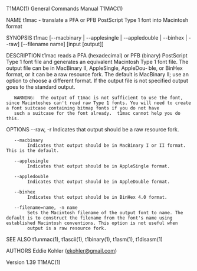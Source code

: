 T1MAC(1)                                                                                 General Commands Manual                                                                                 T1MAC(1)

NAME
       t1mac - translate a PFA or PFB PostScript Type 1 font into Macintosh format

SYNOPSIS
       t1mac [--macbinary | --applesingle | --appledouble | --binhex | --raw] [--filename name] [input [output]]

DESCRIPTION
       t1mac reads a PFA (hexadecimal) or PFB (binary) PostScript Type 1 font file and generates an equivalent Macintosh Type 1 font file. The output file can be in MacBinary II, AppleSingle, AppleDou‐
       ble, or BinHex format, or it can be a raw resource fork. The default is MacBinary II; use an option to choose a different format. If the output file is not specified output goes to the  standard
       output.

       WARNING:  The output of t1mac is not sufficient to use the font, since Macintoshes can't read raw Type 1 fonts. You will need to create a font suitcase containing bitmap fonts if you do not have
       such a suitcase for the font already.  t1mac cannot help you do this.

OPTIONS
       --raw, -r
            Indicates that output should be a raw resource fork.

       --macbinary
            Indicates that output should be in MacBinary I or II format. This is the default.

       --applesingle
            Indicates that output should be in AppleSingle format.

       --appledouble
            Indicates that output should be in AppleDouble format.

       --binhex
            Indicates that output should be in BinHex 4.0 format.

       --filename=name, -n name
            Sets the Macintosh filename of the output font to name. The default is to construct the filename from the font's name using established Macintosh conventions. This option is not useful when
            output is a raw resource fork.

SEE ALSO
       t1unmac(1), t1ascii(1), t1binary(1), t1asm(1), t1disasm(1)

AUTHORS
       Eddie Kohler (ekohler@gmail.com)

Version 1.39                                                                                                                                                                                     T1MAC(1)
